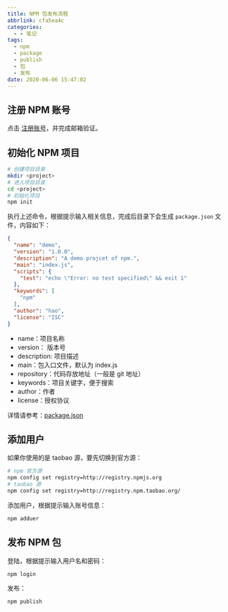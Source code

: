```yaml
---
title: NPM 包发布流程
abbrlink: cfa5ea4c
categories:
  - - 笔记
tags:
  - npm
  - package
  - publish
  - 包
  - 发布
date: 2020-06-06 15:47:02
---
```

## 注册 NPM 账号

点击 [注册账号](https://www.npmjs.com/signup)，并完成邮箱验证。

## 初始化 NPM 项目

```sh
# 创建项目目录
mkdir <project>
# 进入项目目录
cd <project>
# 初始化项目
npm init
```

执行上述命令，根据提示输入相关信息，完成后目录下会生成 `package.json` 文件，内容如下：

```json
{
  "name": "demo",
  "version": "1.0.0",
  "description": "A demo projcet of npm.",
  "main": "index.js",
  "scripts": {
    "test": "echo \"Error: no test specified\" && exit 1"
  },
  "keywords": [
    "npm"
  ],
  "author": "hao",
  "license": "ISC"
}
```

- name：项目名称
- version： 版本号
- description: 项目描述
- main：包入口文件，默认为 index.js
- repository：代码存放地址（一般是 git 地址）
- keywords：项目关键字，便于搜索
- author：作者
- license：授权协议

详情请参考：[package.json](https://docs.npmjs.com/files/package.json)

## 添加用户

如果你使用的是 taobao 源，要先切换到官方源：

```sh
# npm 官方源
npm config set registry=http://registry.npmjs.org
# taobao 源
npm config set registry=http://registry.npm.taobao.org/
```

添加用户，根据提示输入账号信息：

```sh
npm adduer
```

## 发布 NPM 包

登陆，根据提示输入用户名和密码：

```sh
npm login
```

发布：

```sh
npm publish
```
